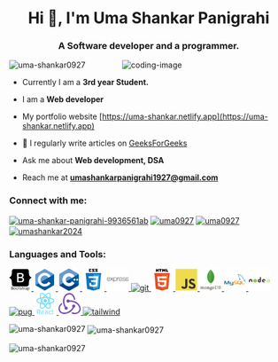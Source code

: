 <h1 align="center">Hi 👋, I'm Uma Shankar Panigrahi</h1>
<h3 align="center">A Software developer and a programmer.</h3>

<img align="right" alt="coding-image" width="300" src="https://cdn.dribbble.com/users/118246/screenshots/5343519/wifi.gif">

<p align="left"> <img src="https://komarev.com/ghpvc/?username=uma-shankar0927&label=Profile%20views&color=0e75b6&style=flat" alt="uma-shankar0927" /> </p>

- Currently I am a **3rd year Student.**

- I am a **Web developer**

- My portfolio website [https://uma-shankar.netlify.app](https://uma-shankar.netlify.app)

- 📝 I regularly write articles on [GeeksForGeeks](GeeksForGeeks)

- Ask me about **Web development, DSA**

- Reach me at **umashankarpanigrahi1927@gmail.com**

<h3 align="left">Connect with me:</h3>
<p align="left">
<a href="https://linkedin.com/in/uma-shankar-panigrahi-9936561ab" target="blank"><img align="center" src="https://raw.githubusercontent.com/rahuldkjain/github-profile-readme-generator/master/src/images/icons/Social/linked-in-alt.svg" alt="uma-shankar-panigrahi-9936561ab" height="30" width="40" /></a>
<a href="https://www.codechef.com/users/uma0927" target="blank"><img align="center" src="https://cdn.jsdelivr.net/npm/simple-icons@3.1.0/icons/codechef.svg" alt="uma0927" height="30" width="40" /></a>
<a href="https://www.leetcode.com/uma0927" target="blank"><img align="center" src="https://raw.githubusercontent.com/rahuldkjain/github-profile-readme-generator/master/src/images/icons/Social/leet-code.svg" alt="uma0927" height="30" width="40" /></a>
<a href="https://auth.geeksforgeeks.org/user/umashankar2024" target="blank"><img align="center" src="https://raw.githubusercontent.com/rahuldkjain/github-profile-readme-generator/master/src/images/icons/Social/geeks-for-geeks.svg" alt="umashankar2024" height="30" width="40" /></a>
</p>

<h3 align="left">Languages and Tools:</h3>
<p align="left"> <a href="https://getbootstrap.com" target="_blank" rel="noreferrer"> <img src="https://raw.githubusercontent.com/devicons/devicon/master/icons/bootstrap/bootstrap-plain-wordmark.svg" alt="bootstrap" width="40" height="40"/> </a> <a href="https://www.cprogramming.com/" target="_blank" rel="noreferrer"> <img src="https://raw.githubusercontent.com/devicons/devicon/master/icons/c/c-original.svg" alt="c" width="40" height="40"/> </a> <a href="https://www.w3schools.com/cpp/" target="_blank" rel="noreferrer"> <img src="https://raw.githubusercontent.com/devicons/devicon/master/icons/cplusplus/cplusplus-original.svg" alt="cplusplus" width="40" height="40"/> </a> <a href="https://www.w3schools.com/css/" target="_blank" rel="noreferrer"> <img src="https://raw.githubusercontent.com/devicons/devicon/master/icons/css3/css3-original-wordmark.svg" alt="css3" width="40" height="40"/> </a> <a href="https://expressjs.com" target="_blank" rel="noreferrer"> <img src="https://raw.githubusercontent.com/devicons/devicon/master/icons/express/express-original-wordmark.svg" alt="express" width="40" height="40"/> </a> <a href="https://git-scm.com/" target="_blank" rel="noreferrer"> <img src="https://www.vectorlogo.zone/logos/git-scm/git-scm-icon.svg" alt="git" width="40" height="40"/> </a> <a href="https://www.w3.org/html/" target="_blank" rel="noreferrer"> <img src="https://raw.githubusercontent.com/devicons/devicon/master/icons/html5/html5-original-wordmark.svg" alt="html5" width="40" height="40"/> </a> <a href="https://developer.mozilla.org/en-US/docs/Web/JavaScript" target="_blank" rel="noreferrer"> <img src="https://raw.githubusercontent.com/devicons/devicon/master/icons/javascript/javascript-original.svg" alt="javascript" width="40" height="40"/> </a> <a href="https://www.mongodb.com/" target="_blank" rel="noreferrer"> <img src="https://raw.githubusercontent.com/devicons/devicon/master/icons/mongodb/mongodb-original-wordmark.svg" alt="mongodb" width="40" height="40"/> </a> <a href="https://www.mysql.com/" target="_blank" rel="noreferrer"> <img src="https://raw.githubusercontent.com/devicons/devicon/master/icons/mysql/mysql-original-wordmark.svg" alt="mysql" width="40" height="40"/> </a> <a href="https://nodejs.org" target="_blank" rel="noreferrer"> <img src="https://raw.githubusercontent.com/devicons/devicon/master/icons/nodejs/nodejs-original-wordmark.svg" alt="nodejs" width="40" height="40"/> </a> <a href="https://pugjs.org" target="_blank" rel="noreferrer"> <img src="https://cdn.worldvectorlogo.com/logos/pug.svg" alt="pug" width="40" height="40"/> </a> <a href="https://reactjs.org/" target="_blank" rel="noreferrer"> <img src="https://raw.githubusercontent.com/devicons/devicon/master/icons/react/react-original-wordmark.svg" alt="react" width="40" height="40"/> </a> <a href="https://redux.js.org" target="_blank" rel="noreferrer"> <img src="https://raw.githubusercontent.com/devicons/devicon/master/icons/redux/redux-original.svg" alt="redux" width="40" height="40"/> </a> <a href="https://tailwindcss.com/" target="_blank" rel="noreferrer"> <img src="https://www.vectorlogo.zone/logos/tailwindcss/tailwindcss-icon.svg" alt="tailwind" width="40" height="40"/> </a> </p>

<p><img align="left" src="https://github-readme-stats.vercel.app/api/top-langs?username=uma-shankar0927&show_icons=true&locale=en&layout=compact" alt="uma-shankar0927" /></p>

<p>&nbsp;<img align="center" src="https://github-readme-stats.vercel.app/api?username=uma-shankar0927&show_icons=true&locale=en" alt="uma-shankar0927" /></p>

<p><img align="center" src="https://github-readme-streak-stats.herokuapp.com/?user=uma-shankar0927&" alt="uma-shankar0927" /></p>

